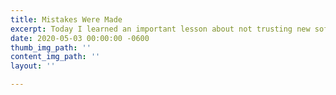 ```yaml
---
title: Mistakes Were Made
excerpt: Today I learned an important lesson about not trusting new software.
date: 2020-05-03 00:00:00 -0600
thumb_img_path: ''
content_img_path: ''
layout: ''

---
```

